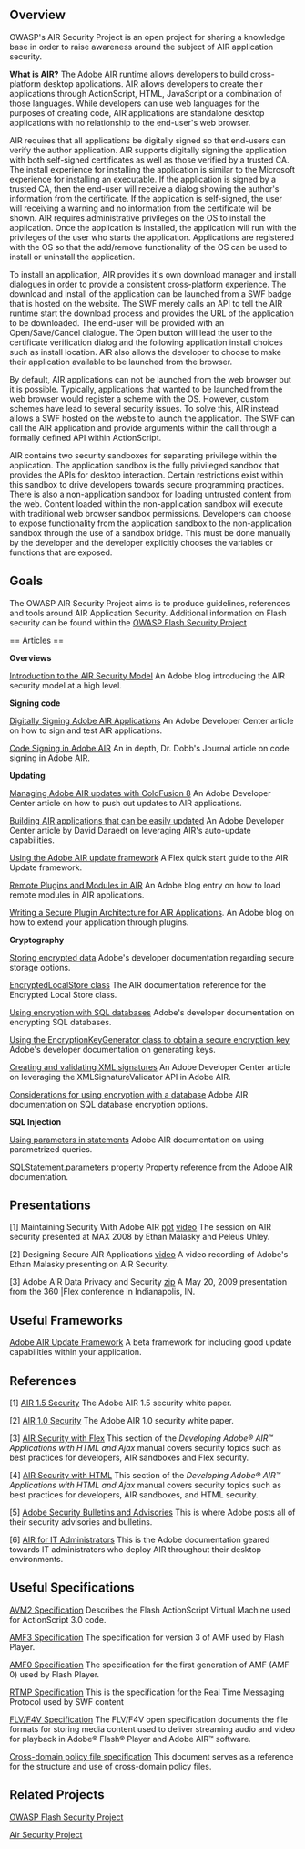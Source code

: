 ## Overview

OWASP's AIR Security Project is an open project for sharing a knowledge
base in order to raise awareness around the subject of AIR application
security.

<B>What is AIR?</B>
The Adobe AIR runtime allows developers to build cross-platform desktop
applications. AIR allows developers to create their applications through
ActionScript, HTML, JavaScript or a combination of those languages.
While developers can use web languages for the purposes of creating
code, AIR applications are standalone desktop applications with no
relationship to the end-user's web browser.

AIR requires that all applications be digitally signed so that end-users
can verify the author application. AIR supports digitally signing the
application with both self-signed certificates as well as those verified
by a trusted CA. The install experience for installing the application
is similar to the Microsoft experience for installing an executable. If
the application is signed by a trusted CA, then the end-user will
receive a dialog showing the author's information from the certificate.
If the application is self-signed, the user will receiving a warning and
no information from the certificate will be shown. AIR requires
administrative privileges on the OS to install the application. Once the
application is installed, the application will run with the privileges
of the user who starts the application. Applications are registered with
the OS so that the add/remove functionality of the OS can be used to
install or uninstall the application.

To install an application, AIR provides it's own download manager and
install dialogues in order to provide a consistent cross-platform
experience. The download and install of the application can be launched
from a SWF badge that is hosted on the website. The SWF merely calls an
API to tell the AIR runtime start the download process and provides the
URL of the application to be downloaded. The end-user will be provided
with an Open/Save/Cancel dialogue. The Open button will lead the user to
the certificate verification dialog and the following application
install choices such as install location. AIR also allows the developer
to choose to make their application available to be launched from the
browser.

By default, AIR applications can not be launched from the web browser
but it is possible. Typically, applications that wanted to be launched
from the web browser would register a scheme with the OS. However,
custom schemes have lead to several security issues. To solve this, AIR
instead allows a SWF hosted on the website to launch the application.
The SWF can call the AIR application and provide arguments within the
call through a formally defined API within ActionScript.

AIR contains two security sandboxes for separating privilege within the
application. The application sandbox is the fully privileged sandbox
that provides the APIs for desktop interaction. Certain restrictions
exist within this sandbox to drive developers towards secure programming
practices. There is also a non-application sandbox for loading untrusted
content from the web. Content loaded within the non-application sandbox
will execute with traditional web browser sandbox permissions.
Developers can choose to expose functionality from the application
sandbox to the non-application sandbox through the use of a sandbox
bridge. This must be done manually by the developer and the developer
explicitly chooses the variables or functions that are exposed.



## Goals

The OWASP AIR Security Project aims is to produce guidelines, references
and tools around AIR Application Security. Additional information on
Flash security can be found within the [OWASP Flash Security
Project](http://www.owasp.org/index.php/Category:OWASP_Flash_Security_Project)


\== Articles ==

**Overviews**

[Introduction to the AIR Security
Model](http://www.adobe.com/devnet/air/articles/introduction_to_air_security.html)
An Adobe blog introducing the AIR security model at a high level.

**Signing code**

[Digitally Signing Adobe AIR
Applications](http://www.adobe.com/devnet/air/articles/signing_air_applications.html)
An Adobe Developer Center article on how to sign and test AIR
applications.

[Code Signing in Adobe
AIR](http://www.ddj.com/web-development/210004209) An in depth, Dr.
Dobb's Journal article on code signing in Adobe AIR.

**Updating**

[Managing Adobe AIR updates with
ColdFusion 8](http://www.adobe.com/devnet/coldfusion/articles/managing_air_updates_with_coldfusion.html)
An Adobe Developer Center article on how to push out updates to AIR
applications.

[Building AIR applications that can be easily
updated](http://www.adobe.com/devnet/air/articles/tips_building_air_apps.html)
An Adobe Developer Center article by David Daraedt on leveraging AIR's
auto-update capabilities.

[Using the Adobe AIR update
framework](http://www.adobe.com/devnet/air/flex/quickstart/update_framework.html)
A Flex quick start guide to the AIR Update framework.

[Remote Plugins and Modules in
AIR](http://weblogs.macromedia.com/emalasky/archives/2008/04/remote_plugins.cfm)
An Adobe blog entry on how to load remote modules in AIR applications.

[Writing a Secure Plugin Architecture for AIR
Applications](http://blogs.adobe.com/air/2010/03/writing_a_secure_plugin_architecture_for_air_applications.html).
An Adobe blog on how to extend your application through plugins.

**Cryptography**

[Storing encrypted
data](http://help.adobe.com/en_US/AIR/1.5/devappsflex/WS5b3ccc516d4fbf351e63e3d118666ade46-7e31.html)
Adobe's developer documentation regarding secure storage options.

[EncryptedLocalStore
class](http://livedocs.adobe.com/flex/3/langref/index.html?flash/data/EncryptedLocalStore.html&flash/data/class-list.html)
The AIR documentation reference for the Encrypted Local Store class.

[Using encryption with SQL
databases](http://help.adobe.com/en_US/AIR/1.5/devappsflex/WS8AFC5E35-DC79-4082-9AD4-DE1A2B41DAAF.html)
Adobe's developer documentation on encrypting SQL databases.

[Using the EncryptionKeyGenerator class to obtain a secure encryption
key](http://help.adobe.com/en_US/AIR/1.5/devappsflex/WS44EC31A7-61B1-4e0a-8C61-D720AA95DE03.html)
Adobe's developer documentation on generating keys.

[Creating and validating XML
signatures](http://www.adobe.com/devnet/air/flex/quickstart/xml_signatures.html)
An Adobe Developer Center article on leveraging the
XMLSignatureValidator API in Adobe AIR.

[Considerations for using encryption with a
database](http://help.adobe.com/en_US/AIR/1.5/devappsflex/WS34990ABF-C893-47ec-B813-9C9D9587A398.html)
Adobe AIR documentation on SQL database encryption options.

**SQL Injection**

[Using parameters in
statements](http://help.adobe.com/en_US/AIR/1.5/devappsflex/WS5b3ccc516d4fbf351e63e3d118666ade46-7d42.html)
Adobe AIR documentation on using parametrized queries.

[SQLStatement.parameters
property](http://livedocs.adobe.com/flex/3/langref/index.html?flash/data/SQLStatement.html#parameters&flash/data/class-list.html)
Property reference from the Adobe AIR documentation.



## Presentations

\[1\] Maintaining Security With Adobe AIR
[ppt](http://weblogs.macromedia.com/emalasky/archives/MAX2008_MaintainSecurityWithAdobeAIR.pdf)
[video](http://tv.adobe.com/#vi+f15384v1025) The session on AIR security
presented at MAX 2008 by Ethan Malasky and Peleus Uhley.

\[2\] Designing Secure AIR Applications
[video](http://onair.adobe.com/blogs/videos/2008/06/23/ethan-malasky-developing-secure-air-applications/)
A video recording of Adobe's Ethan Malasky presenting on AIR Security.

\[3\] Adobe AIR Data Privacy and Security
[zip](http://probertson.com/resources/2009/06/09/air-data-privacy-security-slides-links.zip)
A May 20, 2009 presentation from the 360 |Flex conference in
Indianapolis, IN.



## Useful Frameworks

[Adobe AIR Update
Framework](http://labs.adobe.com/wiki/index.php/Adobe_AIR_Update_Framework)
A beta framework for including good update capabilities within your
application.



## References

\[1\] [AIR 1.5
Security](http://help.adobe.com/en_US/AIR/1.5/air_security/) The Adobe
AIR 1.5 security white paper.

\[2\] [AIR 1.0
Security](http://download.macromedia.com/pub/air/documentation/1/air_security.pdf)
The Adobe AIR 1.0 security white paper.

\[3\] [AIR Security with
Flex](http://livedocs.adobe.com/flex/3/html/help.html?content=security_1.html)
This section of the *Developing Adobe® AIR™ Applications with HTML and
Ajax* manual covers security topics such as best practices for
developers, AIR sandboxes and Flex security.

\[4\] [AIR Security with
HTML](http://help.adobe.com/en_US/AIR/1.5/devappshtml/WS5b3ccc516d4fbf351e63e3d118666ade46-7fa3.html)
This section of the *Developing Adobe® AIR™ Applications with HTML and
Ajax* manual covers security topics such as best practices for
developers, AIR sandboxes, and HTML security.

\[5\] [Adobe Security Bulletins and
Advisories](http://www.adobe.com/support/security/) This is where Adobe
posts all of their security advisories and bulletins.

\[6\] [AIR for IT
Administrators](http://www.adobe.com/products/air/it_administrators/)
This is the Adobe documentation geared towards IT administrators who
deploy AIR throughout their desktop environments.



## Useful Specifications

[AVM2
Specification](http://www.adobe.com/devnet/actionscript/articles/avm2overview.pdf)
Describes the Flash ActionScript Virtual Machine used for ActionScript
3.0 code.

[AMF3
Specification](http://opensource.adobe.com/wiki/download/attachments/1114283/amf3_spec_05_05_08.pdf)
The specification for version 3 of AMF used by Flash Player.

[AMF0
Specification](http://opensource.adobe.com/wiki/download/attachments/1114283/amf0_spec_121207.pdf?version=1)
The specification for the first generation of AMF (AMF 0) used by Flash
Player.

[RTMP Specification](http://www.adobe.com/devnet/rtmp/) This is the
specification for the Real Time Messaging Protocol used by SWF content

[FLV/F4V Specification](http://www.adobe.com/devnet/flv/) The FLV/F4V
open specification documents the file formats for storing media content
used to deliver streaming audio and video for playback in Adobe® Flash®
Player and Adobe AIR™ software.

[Cross-domain policy file
specification](http://www.adobe.com/devnet/articles/crossdomain_policy_file_spec.html)
This document serves as a reference for the structure and use of
cross-domain policy files.



## Related Projects

[OWASP Flash Security
Project](http://www.owasp.org/index.php/Category:OWASP_Flash_Security_Project)

[Air Security Project](Category:OWASP_Project "wikilink")